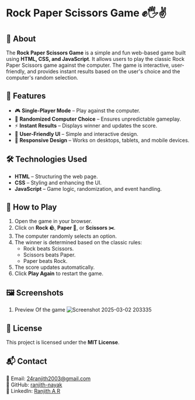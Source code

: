 #  Rock Paper Scissors Game ✊🖐️✌️

## 📌 About
The **Rock Paper Scissors Game** is a simple and fun web-based game built using **HTML, CSS, and JavaScript**. It allows users to play the classic Rock Paper Scissors game against the computer. The game is interactive, user-friendly, and provides instant results based on the user's choice and the computer's random selection.

## 🚀 Features
- 🎮 **Single-Player Mode** – Play against the computer.
- 🤖 **Randomized Computer Choice** – Ensures unpredictable gameplay.
- ⚡ **Instant Results** – Displays winner and updates the score.
- 🎨 **User-Friendly UI** – Simple and interactive design.
- 📱 **Responsive Design** – Works on desktops, tablets, and mobile devices.

## 🛠️ Technologies Used
- **HTML** – Structuring the web page.
- **CSS** – Styling and enhancing the UI.
- **JavaScript** – Game logic, randomization, and event handling.

## 🔧 How to Play
1. Open the game in your browser.
2. Click on **Rock 🪨**, **Paper 📄**, or **Scissors ✂️**.
3. The computer randomly selects an option.
4. The winner is determined based on the classic rules:
   - Rock beats Scissors.
   - Scissors beats Paper.
   - Paper beats Rock.
5. The score updates automatically.
6. Click **Play Again** to restart the game.


## 🖼️ Screenshots
1) Preview Of the game
![Screenshot 2025-03-02 203335](https://github.com/user-attachments/assets/f470e1e2-3c2e-4fdd-8fa9-1a4e19368140)



## 📜 License
This project is licensed under the **MIT License**.

## 📬 Contact
📧 Email: 24ranjith2003@gmail.com  
🐙 GitHub: [ranjith-nayak](https://github.com/ranjith-nayak)  
💼 LinkedIn: [Ranjith A R](https://www.linkedin.com/in/your-profile/)
